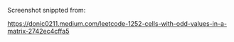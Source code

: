 Screenshot snippted from:

https://donic0211.medium.com/leetcode-1252-cells-with-odd-values-in-a-matrix-2742ec4cffa5

